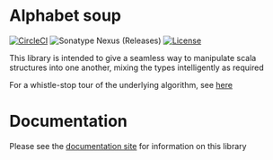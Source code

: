 # Alphabet soup

[![CircleCI](https://circleci.com/gh/TypeChecked/alphabet-soup.svg?style=svg)](https://circleci.com/gh/TypeChecked/alphabet-soup)
![Sonatype Nexus (Releases)](https://img.shields.io/nexus/r/io.typechecked/alphabet-soup_2.12?server=https%3A%2F%2Foss.sonatype.org%2F)
[![License](https://img.shields.io/badge/License-Apache%202.0-blue.svg)](https://opensource.org/licenses/Apache-2.0)

This library is intended to give a seamless way to manipulate scala structures into one another, mixing the types intelligently as required

For a whistle-stop tour of the underlying algorithm, see [here](https://medium.com/@jdrphillips/alphabet-soup-type-level-transformations-eb60918af35d)

# Documentation

Please see the [documentation site](https://alphabet-soup.typechecked.io/) for information on this library
